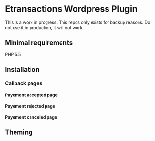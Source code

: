 # Etransactions Wordpress Plugin

This is a work in progress. This repos only exists for backup reasons.
Do not use it in production, it will not work. 


## Minimal requirements

PHP 5.5


## Installation

### Callback pages

#### Payement accepted page

#### Payement rejected page

#### Payement canceled page


## Theming

